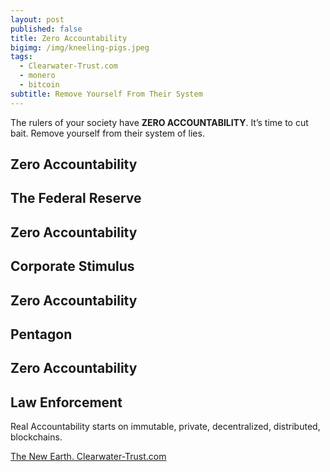 ```yaml
---
layout: post
published: false
title: Zero Accountability
bigimg: /img/kneeling-pigs.jpeg
tags:
  - Clearwater-Trust.com
  - monero
  - bitcoin
subtitle: Remove Yourself From Their System
---
```

The rulers of your society have **ZERO ACCOUNTABILITY**. It’s time to cut bait. Remove yourself from their system of lies.

## **Zero Accountability**
## The Federal Reserve
## **Zero Accountability**
## Corporate Stimulus
## **Zero Accountability**
## Pentagon
## **Zero Accountability**
## Law Enforcement
Real Accountability starts on immutable, private, decentralized, distributed, blockchains.

[The New Earth. Clearwater-Trust.com](https://clearwater-trust.com)
